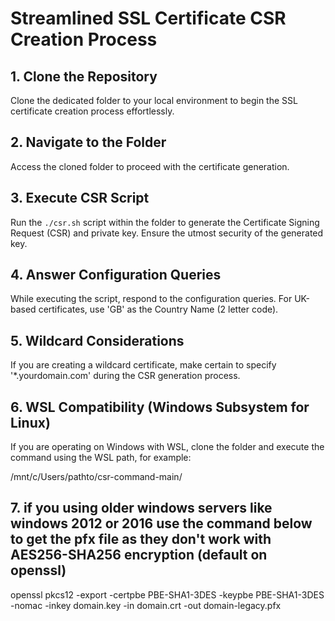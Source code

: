 # Streamlined SSL Certificate CSR Creation Process

## 1. Clone the Repository
Clone the dedicated folder to your local environment to begin the SSL certificate creation process effortlessly.

## 2. Navigate to the Folder
Access the cloned folder to proceed with the certificate generation.

## 3. Execute CSR Script
Run the `./csr.sh` script within the folder to generate the Certificate Signing Request (CSR) and private key. Ensure the utmost security of the generated key.

## 4. Answer Configuration Queries
While executing the script, respond to the configuration queries. For UK-based certificates, use 'GB' as the Country Name (2 letter code).

## 5. Wildcard Considerations
If you are creating a wildcard certificate, make certain to specify '*.yourdomain.com' during the CSR generation process.

## 6. WSL Compatibility (Windows Subsystem for Linux)
If you are operating on Windows with WSL, clone the folder and execute the command using the WSL path, for example:

/mnt/c/Users/pathto/csr-command-main/


## 7. if you using older windows servers like windows 2012 or 2016 use the command below to get the pfx file as they don't work with AES256-SHA256 encryption (default on openssl)


openssl pkcs12 -export -certpbe PBE-SHA1-3DES -keypbe PBE-SHA1-3DES -nomac -inkey domain.key -in domain.crt -out domain-legacy.pfx



